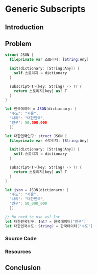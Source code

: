 # Generic Subscripts

## Introduction
## Problem

```swift
struct JSON {
  fileprivate var 스토리지: [String:Any]

  init(dictionary: [String:Any]) {
    self.스토리지 = dictionary
  }

  subscript<T>(key: String) -> T? {
    return 스토리지[key] as? T
  }
}
```


```swift
let 한국데이터 = JSON(dictionary: [
  "수도": "서울",
  "나라": "대한민국",
  "인구": 50,000,000
  ])

let 대한민국인구: struct JSON {
  fileprivate var 스토리지: [String:Any]

  init(dictionary: [String:Any]) {
    self.스토리지 = dictionary
  }

  subscript<T>(key: String) -> T? {
    return 스토리지[key] as? T
  }
}

let json = JSON(dictionary: [
  "수도": "서울",
  "나라": "대한민국",
  "인구": 50_000_000
  ])

// No need to use as? Int
let 대한민국인구: Int? = 한국데이터["인구"]
let 대한민국수도: String? = 한국데이터["수도"]
```


### Source Code
### Resources

## Conclusion
